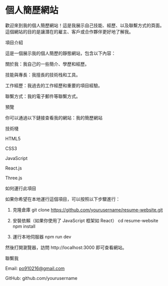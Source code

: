 # 個人簡歷網站

歡迎來到我的個人簡歷網站！這是我展示自己技能、經歷、以及聯繫方式的頁面。這個網站的目的是讓潛在的雇主、客戶或合作夥伴更好地了解我。

項目介紹

這是一個展示我的個人簡歷的靜態網站，包含以下內容：

關於我：我自己的一些簡介、學歷和經歷。

技能與專長：我擅長的技術栈和工具。

工作經歷：我過去的工作經歷和重要的項目經驗。

聯繫方式：我的電子郵件等聯繫方式。

預覽

你可以通過以下鏈接查看我的網站：我的簡歷網站

技術棧

HTML5

CSS3

JavaScript

React.js

Three.js



如何運行此項目

如果你希望在本地運行這個項目，可以按照以下步驟進行：

1. 克隆倉庫
git clone https://github.com/yourusername/resume-website.git

2. 安裝依賴（如果你使用了 JavaScript 框架如 React）
cd resume-website
npm install

3. 運行本地伺服器
npm run dev


然後打開瀏覽器，訪問 http://localhost:3000 即可查看網站。


聯繫我

Email: po910216@gmail.com

GitHub: github.com/yourusername
